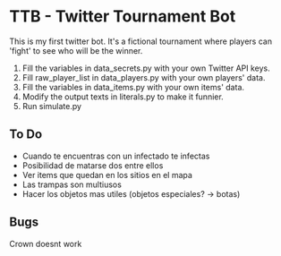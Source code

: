 # TTB - Twitter Tournament Bot

This is my first twitter bot. It's a fictional tournament where players can 'fight' to see who will be the winner.

1. Fill the variables in data_secrets.py with your own Twitter API keys.
2. Fill raw_player_list in data_players.py with your own players' data.
3. Fill the variables in data_items.py with your own items' data.
4. Modify the output texts in literals.py to make it funnier.
5. Run simulate.py

## To Do
- Cuando te encuentras con un infectado te infectas
- Posibilidad de matarse dos entre ellos
- Ver items que quedan en los sitios en el mapa
- Las trampas son multiusos
- Hacer los objetos mas utiles (objetos especiales? -> botas)

## Bugs
Crown doesnt work
